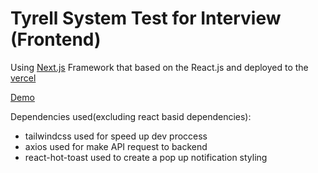 # Tyrell System Test for Interview (Frontend)

Using [Next.js](https://nextjs.org/) Framework that based on the React.js and deployed to the [vercel](https://www.vercel.com/)
 
[Demo](https://tyrellsys-test.vercel.app/)

Dependencies used(excluding react basid dependencies):
 
-    tailwindcss used for speed up dev proccess
-    axios used for make API request to backend
-    react-hot-toast used to create a pop up notification styling